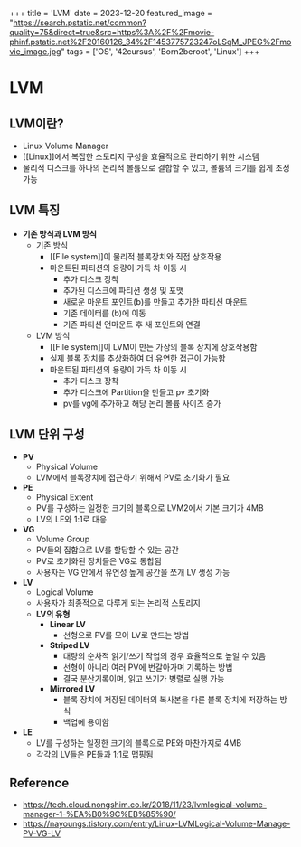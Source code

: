 +++
title = 'LVM'
date = 2023-12-20
featured_image = "https://search.pstatic.net/common?quality=75&direct=true&src=https%3A%2F%2Fmovie-phinf.pstatic.net%2F20160126_34%2F1453775723247oLSqM_JPEG%2Fmovie_image.jpg"
tags = ['OS', '42cursus', 'Born2beroot', 'Linux']
+++

# LVM

## LVM이란?
- Linux Volume Manager
- [[Linux]]에서 복잡한 스토리지 구성을 효율적으로 관리하기 위한 시스템
- 물리적 디스크를 하나의 논리적 볼륨으로 결합할 수 있고, 볼륨의 크기를 쉽게 조정 가능

## LVM 특징
- **기존 방식과 LVM 방식**
	- 기존 방식
		- [[File system]]이 물리적 블록장치와 직접 상호작용
		- 마운트된 파티션의 용량이 가득 차 이동 시
			- 추가 디스크 장착
			- 추가된 디스크에 파티션 생성 및 포맷
			- 새로운 마운트 포인트(b)를 만들고 추가한 파티션 마운트
			- 기존 데이터를 (b)에 이동
			- 기존 파티션 언마운트 후 새 포인트와 연결
	- LVM 방식
		- [[File system]]이 LVM이 만든 가상의 블록 장치에 상호작용함
		- 실제 블록 장치를 추상화하여 더 유연한 접근이 가능함
		- 마운트된 파티션의 용량이 가득 차 이동 시
			- 추가 디스크 장착
			- 추가 디스크에 Partition을 만들고 pv 초기화
			- pv를 vg에 추가하고 해당 논리 볼륨 사이즈 증가

## LVM 단위 구성
- **PV**
	- Physical Volume
	- LVM에서 블록장치에 접근하기 위해서 PV로 초기화가 필요
- **PE**
	- Physical Extent
	- PV를 구성하는 일정한 크기의 블록으로 LVM2에서 기본 크기가 4MB
	- LV의 LE와 1:1로 대응
- **VG**
	- Volume Group
	- PV들의 집합으로 LV를 할당할 수 있는 공간
	- PV로 초기화된 장치들은 VG로 통합됨
	- 사용자는 VG 안에서 유연성 높게 공간을 쪼개 LV 생성 가능
- **LV**
	- Logical Volume
	- 사용자가 최종적으로 다루게 되는 논리적 스토리지
	- **LV의 유형**
		- **Linear LV**
			- 선형으로 PV를 모아 LV로 만드는 방법
		- **Striped LV**
			- 대량의 순차적 읽기/쓰기 작업의 경우 효율적으로 높일 수 있음
			- 선형이 아니라 여러 PV에 번갈아가며 기록하는 방법
			- 결국 분산기록이며, 읽고 쓰기가 병렬로 실행 가능
		- **Mirrored LV**
			- 블록 장치에 저장된 데이터의 복사본을 다른 블록 장치에 저장하는 방식
			- 백업에 용이함
- **LE**
	- LV를 구성하는 일정한 크기의 블록으로 PE와 마찬가지로 4MB
	- 각각의 LV들은 PE들과 1:1로 맵핑됨

## Reference
- https://tech.cloud.nongshim.co.kr/2018/11/23/lvmlogical-volume-manager-1-%EA%B0%9C%EB%85%90/
- https://nayoungs.tistory.com/entry/Linux-LVMLogical-Volume-Manage-PV-VG-LV

